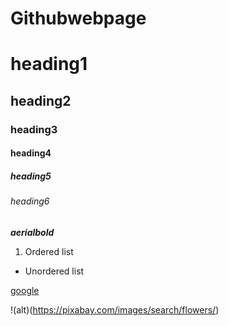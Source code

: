 # Githubwebpage
# heading1

## heading2

### heading3

#### heading4

##### heading5

###### heading6

***aerialbold***

1. Ordered list

- Unordered list

[google](https://www.google.com/)

!(alt)(https://pixabay.com/images/search/flowers/)


